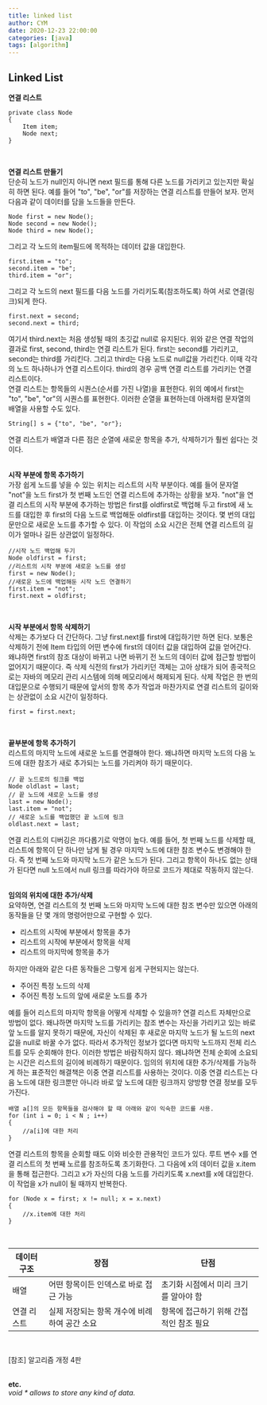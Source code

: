 ```yaml
---
title: linked list
author: CYM
date: 2020-12-23 22:00:00
categories: [java]
tags: [algorithm]
---
```




## Linked List

**연결 리스트**
```
private class Node
{
    Item item;
    Node next;
}
```
<br>

**연결 리스트 만들기**<br>
단순히 노드가 null인지 아니면 next 필드를 통해 다른 노드를 가리키고 있는지만 확실히 하면 된다. 예를 들어 "to", "be", "or"를 저장하는 연결 리스트를 만들어 보자. 먼저 다음과 같이 데이터를 담을 노드들을 만든다. 
```
Node first = new Node();
Node second = new Node();
Node third = new Node();
```
그리고 각 노드의 item필드에 목적하는 데이터 값을 대입한다.
```
first.item = "to";
second.item = "be";
third.item = "or";
```
그리고 각 노드의 next 필드를 다음 노드를 가리키도록(참조하도록) 하여 서로 연결(링크)되게 한다.
```
first.next = second;
second.next = third;
```
여기서 third.next는 처음 생성될 때의 초깃값 null로 유지된다. 위와 같은 연결 작업의 결과로 first, second, third는 연결 리스트가 된다. first는 second를 가리키고, second는 third를 가리킨다. 그리고 third는 다음 노드로 null값을 가리킨다. 이때 각각의 노드 하나하나가 연결 리스트이다. third의 경우 공백 연결 리스트를 가리키는 연결 리스트이다.<br>
연결 리스트는 항목들의 시퀀스(순서를 가진 나열)을 표현한다. 위의 예에서 first는 "to", "be", "or"의 시퀀스를 표현한다. 이러한 순열을 표현하는데 아래처럼 문자열의 배열을 사용할 수도 있다. 
```
String[] s = {"to", "be", "or"};
```
연결 리스트가 배열과 다른 점은 순열에 새로운 항목을 추가, 삭제하기가 훨씬 쉽다는 것이다.<br>
<br>

**시작 부분에 항목 추가하기**<br>
가장 쉽게 노드를 넣을 수 있는 위치는 리스트의 시작 부분이다. 예를 들어 문자열 "not"을 노드 first가 첫 번째 노드인 연결 리스트에 추가하는 상황을 보자. "not"을 연결 리스트의 시작 부분에 추가하는 방법은 first를 oldfirst로 백업해 두고 first에 새 노드를 대입한 후 first의 다음 노드로 백업해둔 oldfirst를 대입하는 것이다. 몇 번의 대입문만으로 새로운 노드를 추가할 수 있다. 이 작업의 소요 시간은 전체 연결 리스트의 길이가 얼마나 길든 상관없이 일정하다. 
```
//시작 노드 백업해 두기
Node oldfirst = first;
//리스트의 시작 부분에 새로운 노드를 생성
first = new Node();
//새로운 노드에 백업해둔 시작 노드 연결하기
first.item = "not";
first.next = oldfirst;
```
<br>

**시작 부분에서 항목 삭제하기**<br>
삭제는 추가보다 더 간단하다. 그냥 first.next를 first에 대입하기만 하면 된다. 보통은 삭제하기 전에 Item 타입의 어떤 변수에 first의 데이터 값을 대입하여 값을 얻어간다. 왜냐하면 first의 참조 대상이 바뀌고 나면 바뀌기 전 노드의 데이터 값에 접근할 방법이 없어지기 때문이다. 즉 삭제 식전의 first가 가리키던 객체는 고아 상태가 되어 종국적으로는 자바의 메모리 관리 시스템에 의해 메모리에서 해제되게 된다. 삭제 작업은 한 번의 대입문으로 수행되기 때문에 앞서의 항목 추가 작업과 마찬가지로 연결 리스트의 길이와는 상관없이 소요 시간이 일정하다. 
```
first = first.next;
```

<br>

**끝부분에 항목 추가하기**<br>
리스트의 마지막 노드에 새로운 노드를 연결해야 한다. 왜냐하면 마지막 노드의 다음 노드에 대한 참조가 새로 추가되는 노드를 가리켜야 하기 때문이다.<br>
```
// 끝 노드로의 링크를 백업
Node oldlast = last;
// 끝 노드에 새로운 노드를 생성
last = new Node();
last.item = "not";
// 새로운 노드를 백업했던 끝 노드에 링크
oldlast.next = last;
```
연결 리스트의 디버깅은 까다롭기로 악명이 높다. 예를 들어, 첫 번째 노드를 삭제할 때, 리스트에 항목이 단 하나만 남게 될 경우 마지막 노드에 대한 참조 변수도 변경해야 한다. 즉 첫 번째 노드와 마지막 노드가 같은 노드가 된다. 그리고 항목이 하나도 없는 상태가 된다면 null 노드에서 null 링크를 따라가야 하므로 코드가 제대로 작동하지 않는다.<br>
<br>

**임의의 위치에 대한 추가/삭제**<br>
요약하면, 연결 리스트의 첫 번째 노드와 마지막 노드에 대한 참조 변수만 있으면 아래의 동작들을 단 몇 개의 명령어만으로 구현할 수 있다. 
- 리스트의 시작에 부분에서 항목을 추가
- 리스트의 시작에 부분에서 항목을 삭제
- 리스트의 마지막에 항목을 추가


하지만 아래와 같은 다른 동작들은 그렇게 쉽게 구현되지는 않는다.
- 주어진 특정 노드의 삭제
- 주어진 특정 노드의 앞에 새로운 노드를 추가


예를 들어 리스트의 마지막 항목을 어떻게 삭제할 수 있을까? 연결 리스트 자체만으로 방법이 없다. 왜냐하면 마지막 노드를 가리키는 참조 변수는 자신을 가리키고 있는 바로 앞 노드를 알지 못하기 때문에, 자신이 삭제된 후 새로운 마지막 노드가 될 노드의 next 값을 null로 바꿀 수가 없다. 따라서 추가적인 정보가 없다면 마지막 노드까지 전체 리스트를 모두 순회해야 한다. 이러한 방법은 바람직하지 않다. 왜냐하면 전체 순회에 소요되는 시간은 리스트의 길이에 비례하기 때문이다. 임의의 위치에 대한 추가/삭제를 가능하게 하는 표준적인 해결책은 이중 연결 리스트를 사용하는 것이다. 이중 연결 리스트는 다음 노드에 대한 링크뿐만 아니라 바로 앞 노드에 대한 링크까지 양방향 연결 정보를 모두 가진다. 
```
배열 a[]의 모든 항목들을 검사해야 할 때 아래와 같이 익숙한 코드를 사용.
for (int i = 0; i < N ; i++)
{
    //a[i]에 대한 처리
}
```
연결 리스트의 항목을 순회할 때도 이와 비슷한 관용적인 코드가 있다. 루트 변수 x를 연결 리스트의 첫 번째 노르를 참조하도록 초기화한다. 그 다음에 x의 데이터 값을 x.item을 통해 접근한다. 그리고 x가 자신의 다음 노드를 가리키도록 x.next를 x에 대입한다. 이 작업을 x가 null이 될 때까지 반복한다.
```
for (Node x = first; x != null; x = x.next)
{
    //x.item에 대한 처리
}
```
<br>

|데이터 구조|장점|단점|
|-----------|-----|-----|
|배열|어떤 항목이든 인덱스로 바로 접근 가능|초기화 시점에서 미리 크기를 알아야 함|
|연결 리스트|실제 저장되는 항목 개수에 비례하여 공간 소요|항목에 접근하기 위해 간접적인 참조 필요|

<br>

[참조] 알고리즘 개정 4판 
<br>
<br>

**etc.** <br>
*void \* allows to store any kind of data.*

<br>
<br>
